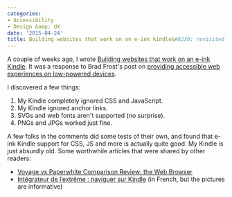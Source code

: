 ```yaml
---
categories:
- Accessibility
- Design &amp; UX
date: '2015-04-24'
title: Building websites that work on an e-ink kindle&#8230; revisited
---
```


A couple of weeks ago, I wrote [Building websites that work on an e-ink Kindle](https://gomakethings.com/building-websites-that-work-on-an-e-ink-kindle/). It was a response to Brad Frost's post on [providing accessible web experiences on low-powered devices](http://bradfrost.com/blog/post/accessibility-and-low-powered-devices/).

I discovered a few things:

1. My Kindle completely ignored CSS and JavaScript.
2. My Kindle ignored anchor links.
3. SVGs and web fonts aren't supported (no surprise).
4. PNGs and JPGs worked just fine.

A few folks in the comments did some tests of their own, and found that e-ink Kindle support for CSS, JS and more is actually quite good. My Kindle is just absurdly old. Some worthwhile articles that were shared by other readers:

* [Voyage vs Paperwhite Comparison Review: the Web Browser](http://the-digital-reader.com/2014/10/22/voyage-vs-paperwhite-comparison-review-web-browser/)
* [Intégrateur de l’extrême : naviguer sur Kindle](http://www.nicolas-hoffmann.net/source/1637-Integrateur-de-l-extreme-naviguer-sur-Kindle.html) (in French, but the pictures are informative)